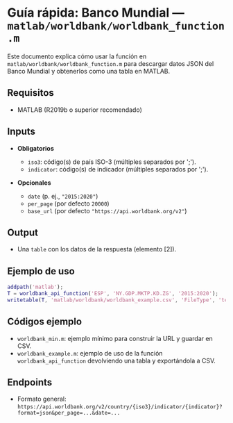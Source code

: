 # Guía rápida: Banco Mundial — `matlab/worldbank/worldbank_function.m`

Este documento explica cómo usar la función en `matlab/worldbank/worldbank_function.m` para descargar datos JSON del Banco Mundial y obtenerlos como una tabla en MATLAB.

## Requisitos
- MATLAB (R2019b o superior recomendado)

## Inputs
- **Obligatorios**
  - `iso3`: código(s) de país ISO-3 (múltiples separados por ';').
  - `indicator`: código(s) de indicador (múltiples separados por ';').

- **Opcionales**
  - `date` (p. ej., `"2015:2020"`)
  - `per_page` (por defecto `20000`)
  - `base_url` (por defecto `"https://api.worldbank.org/v2"`)

## Output
- Una `table` con los datos de la respuesta (elemento [2]).

## Ejemplo de uso
```matlab
addpath('matlab');
T = worldbank_api_function('ESP', 'NY.GDP.MKTP.KD.ZG', '2015:2020');
writetable(T, 'matlab/worldbank/worldbank_example.csv', 'FileType', 'text');
```

## Códigos ejemplo 
- `worldbank_min.m`: ejemplo mínimo para construir la URL y guardar en CSV.
- `worldbank_example.m`: ejemplo de uso de la función `worldbank_api_function` devolviendo una tabla y exportándola a CSV.

## Endpoints
- Formato general: `https://api.worldbank.org/v2/country/{iso3}/indicator/{indicator}?format=json&per_page=...&date=...`


